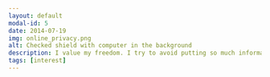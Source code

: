 ```yaml
---
layout: default
modal-id: 5
date: 2014-07-19
img: online_privacy.png
alt: Checked shield with computer in the background
description: I value my freedom. I try to avoid putting so much information out there, which will definitely be used without my interest in mind. Our data should belong to us not to anyone else. Here's some alternatives I've found. Email - Proton Mail, Criptext. Cloud Storage - Nextcloud. Password Manager - Keepass, Bitwarden. 2FA - Authy. Search Engine - duckduckgo.com. Browser - Firefox with DoH enabled (TOR Browser if you want go further).
tags: [interest]
---
```

